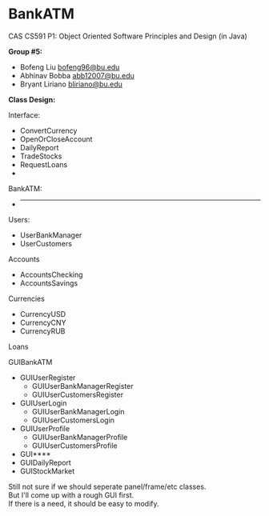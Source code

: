 # BankATM

CAS CS591 P1: Object Oriented Software Principles and Design (in Java)

**Group #5:**  
-  Bofeng Liu <bofeng96@bu.edu>
-  Abhinav Bobba <abb12007@bu.edu>
-  Bryant Liriano <bliriano@bu.edu>


**Class Design:**  

Interface:  
-  ConvertCurrency
-  OpenOrCloseAccount
-  DailyReport
-  TradeStocks
-  RequestLoans
-  

BankATM:  
-  ***

Users:  
-  UserBankManager
-  UserCustomers  

Accounts  
-  AccountsChecking
-  AccountsSavings  

Currencies  
-  CurrencyUSD
-  CurrencyCNY
-  CurrencyRUB  

Loans  

GUIBankATM  
-  GUIUserRegister
    -  GUIUserBankManagerRegister
    -  GUIUserCustomersRegister
-  GUIUserLogin
    -  GUIUserBankManagerLogin
    -  GUIUserCustomersLogin
-  GUIUserProfile
    -  GUIUserBankManagerProfile
    -  GUIUserCustomersProfile
-  GUI****
-  GUIDailyReport
-  GUIStockMarket  

Still not sure if we should seperate panel/frame/etc classes.  
But I'll come up with a rough GUI first.  
If there is a need, it should be easy to modify.  

